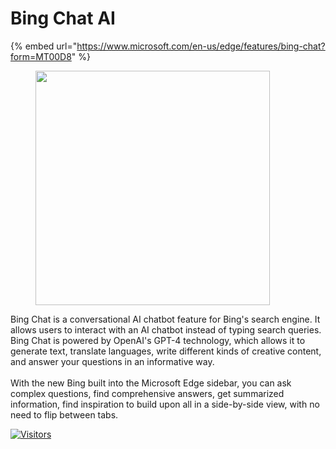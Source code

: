 # Bing Chat AI

{% embed url="https://www.microsoft.com/en-us/edge/features/bing-chat?form=MT00D8" %}

<figure><img src="https://edgestatic.azureedge.net/tips/cms/lrs1flqb7e/shared-images/b60ad4feb9fd452e81529a8e53c3dbe2.png" alt="" width="375"><figcaption></figcaption></figure>

Bing Chat is a conversational AI chatbot feature for Bing's search engine. It allows users to interact with an AI chatbot instead of typing search queries. Bing Chat is powered by OpenAI's GPT-4 technology, which allows it to generate text, translate languages, write different kinds of creative content, and answer your questions in an informative way.\
\
With the new Bing built into the Microsoft Edge sidebar, you can ask complex questions, find comprehensive answers, get summarized information, find inspiration to build upon all in a side-by-side view, with no need to flip between tabs.

[![Visitors](https://api.visitorbadge.io/api/visitors?path=https%3A%2F%2Fgithub.com%2Fdrshahizan\&labelColor=%23697689\&countColor=%23555555\&style=plastic)](https://visitorbadge.io/status?path=https%3A%2F%2Fgithub.com%2Fdrshahizan)
